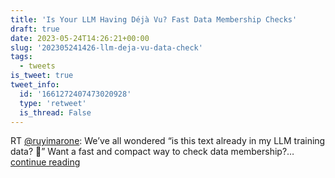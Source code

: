```yaml
---
title: 'Is Your LLM Having Déjà Vu? Fast Data Membership Checks'
draft: true
date: 2023-05-24T14:26:21+00:00
slug: '202305241426-llm-deja-vu-data-check'
tags:
  - tweets
is_tweet: true
tweet_info:
  id: '1661272407473020928'
  type: 'retweet'
  is_thread: False
---
```




RT [@ruyimarone](https://x.com/ruyimarone): We’ve all wondered “is this text already in my LLM training data? 🤔” Want a fast and compact way to check data membership?… [continue reading](https://x.com/sytelus/status/1661272407473020928)
